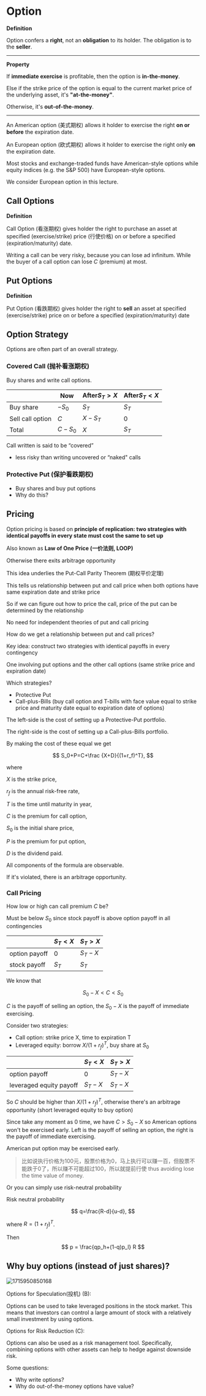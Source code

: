 # Option

**Definition**

Option confers a **right**, not an **obligation** to its holder. The obligation is to the **seller**.

---

**Property**

If **immediate exercise** is profitable, then the option is **in-the-money**.

Else if the strike price of the option is equal to the current market price of the underlying asset, it's **"at-the-money"**.

Otherwise, it's **out-of-the-money**.

---

An American option (美式期权) allows it holder to exercise the right **on or before** the expiration date.

An European option (欧式期权) allows it holder to exercise the right only **on** the expiration date.

Most stocks and exchange-traded funds have American-style options while equity indices (e.g. the S&P 500) have European-style options.

We consider European option in this lecture.

## Call Options

**Definition**

Call Option (看涨期权) gives holder the right to purchase an asset at specified (exercise/strike) price (行使价格) on or before a specified (expiration/maturity) date.

Writing a call can be very risky, because you can lose ad infinitum. While the buyer of a call option can lose $C$ (premium) at most.

## Put Options

**Definition**

Put Option (看跌期权) gives holder the right to **sell** an asset at specified (exercise/strike) price on or before a specified (expiration/maturity) date

## Option Strategy

Options are often part of an overall strategy.

### Covered Call (抛补看涨期权)

Buy shares and write call options.

|                  | Now       | After$S_T>X$ | After$S_T<X$ |
| ---------------- | --------- | -------------- | -------------- |
| Buy share        | $-S_0$  | $S_T$        | $S_T$        |
| Sell call option | $C$     | $X-S_T$      | $0$          |
| Total            | $C-S_0$ | $X$          | $S_T$        |

Call written is said to be “covered”

- less risky than writing uncovered or “naked" calls

### Protective Put (保护看跌期权)

- Buy shares and buy put options
- Why do this?

## Pricing

Option pricing is based on **principle of replication: two strategies with identical payoffs in every state must cost the same to set up**

Also known as **Law of One Price (一价法则, LOOP)**

Otherwise there exits arbitrage opportunity

This idea underlies the Put-Call Parity Theorem (期权平价定理)

This tells us relationship between put and call price when both options have same expiration date and strike price

So if we can figure out how to price the call, price of the put can be determined by the relationship

No need for independent theories of put and call pricing

How do we get a relationship between put and call prices?

Key idea: construct two strategies with identical payoffs in every contingency

One involving put options and the other call options (same strike price and expiration date)

Which strategies?

- Protective Put
- Call-plus-Bills (buy call option and T-bills with face value equal to strike price and maturity date equal to expiration date of options)

The left-side is the cost of setting up a Protective-Put portfolio.

The right-side is the cost of setting up a Call-plus-Bills portfolio.

By making the cost of these equal we get

$$
S_0+P=C+\frac {X+D}{(1+r_f)^T},
$$

where

$X$ is the strike price,

$r_f$ is the annual risk-free rate,

$T$ is the time until maturity in year,

$C$ is the premium for call option,

$S_0$ is the initial share price,

$P$ is the premium for put option,

$D$ is the dividend paid.

All components of the formula are observable.

If it's violated, there is an arbitrage opportunity.

### Call Pricing

How low or high can call premium $C$ be?

Must be below $S_0$ since stock payoff is above option payoff in all contingencies

|               | $S_T<X$ | $S_T>X$ |
| ------------- | --------- | --------- |
| option payoff | $0$     | $S_T-X$ |
| stock payoff  | $S_T$   | $S_T$   |

We know that

$$
S_0 −X < C < S_0
$$

$C$ is the payoff of selling an option, the $S_0-X$ is the payoff of immediate exercising.

Consider two strategies:

- Call option: strike price X, time to expiration T
- Leveraged equity: borrow $X/(1+r_f)^T$, buy share at $S_0$

|                         | $S_T<X$ | $S_T>X$ |
| ----------------------- | --------- | --------- |
| option payoff           | $0$     | $S_T-X$ |
| leveraged equity payoff | $S_T-X$ | $S_T-X$ |

So $C$ should be higher than $X/(1+r_f)^T$, otherwise there's an arbitrage opportunity (short leveraged equity to buy option)

Since take any moment as $0$ time, we have $C>S_0-X$ so American options won't be exercised early. Left is the payoff of selling an option, the right is the payoff of immediate exercising.

American put option may be exercised early.

> 比如说执行价格为100元，股票价格为0，马上执行可以赚一百，但股票不能跌于0了，所以赚不可能超过100，所以就提前行使 thus avoiding lose the time value of money.

Or you can simply use risk-neutral probability

Risk neutral probability

$$
q=\frac{R-d}{u-d},
$$

where $R=(1+r_f)^T$.

Then
$$
p = \frac{qp_h+(1-q)p_l} R
$$






## Why buy options (instead of just shares)?

![1715950850168](image/Option/1715950850168.png)

Options for Speculation(投机) (B):

Options can be used to take leveraged positions in the stock market. This means that investors can control a large amount of stock with a relatively small investment by using options.

Options for Risk Reduction (C):

Options can also be used as a risk management tool. Specifically, combining options with other assets can help to hedge against downside risk.

Some questions:

- Why write options?
- Why do out-of-the-money options have value?
